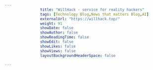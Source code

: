 ---
                title: "WillHack - service for reality hackers"
                tags: [Technology Blog,News that matters Blog,AI]
                externalUrl: "https://willhack.top/"
                weight: 91
                showDate: false
                showAuthor: false
                showReadingTime: false
                showEdit: false
                showLikes: false
                showViews: false
                layoutBackgroundHeaderSpace: false
                ---
